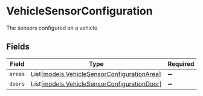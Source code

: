 # VehicleSensorConfiguration

The sensors configured on a vehicle


## Fields

| Field                                                                                      | Type                                                                                       | Required                                                                                   | Description                                                                                |
| ------------------------------------------------------------------------------------------ | ------------------------------------------------------------------------------------------ | ------------------------------------------------------------------------------------------ | ------------------------------------------------------------------------------------------ |
| `areas`                                                                                    | List[[models.VehicleSensorConfigurationArea](../models/vehiclesensorconfigurationarea.md)] | :heavy_minus_sign:                                                                         | N/A                                                                                        |
| `doors`                                                                                    | List[[models.VehicleSensorConfigurationDoor](../models/vehiclesensorconfigurationdoor.md)] | :heavy_minus_sign:                                                                         | N/A                                                                                        |